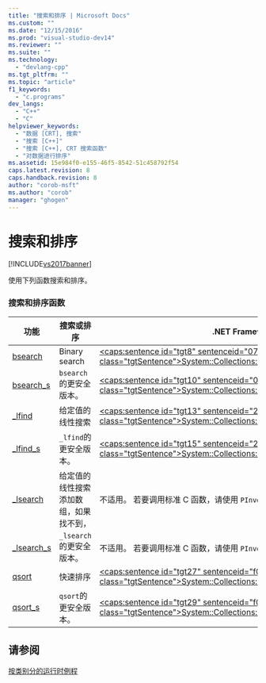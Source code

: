 ```yaml
---
title: "搜索和排序 | Microsoft Docs"
ms.custom: ""
ms.date: "12/15/2016"
ms.prod: "visual-studio-dev14"
ms.reviewer: ""
ms.suite: ""
ms.technology: 
  - "devlang-cpp"
ms.tgt_pltfrm: ""
ms.topic: "article"
f1_keywords: 
  - "c.programs"
dev_langs: 
  - "C++"
  - "C"
helpviewer_keywords: 
  - "数据 [CRT], 搜索"
  - "搜索 [C++]"
  - "搜索 [C++], CRT 搜索函数"
  - "对数据进行排序"
ms.assetid: 15e984f0-e155-46f5-8542-51c458792f54
caps.latest.revision: 8
caps.handback.revision: 8
author: "corob-msft"
ms.author: "corob"
manager: "ghogen"
---
```

# 搜索和排序
[!INCLUDE[vs2017banner](../assembler/inline/includes/vs2017banner.md)]

使用下列函数搜索和排序。  
  
### 搜索和排序函数  
  
|功能|搜索或排序|.NET Framework 等效项|  
|--------|-----------|------------------------|  
|[bsearch](../c-runtime-library/reference/bsearch.md)|Binary search|[\<caps:sentence id\="tgt8" sentenceid\="07fe7161f1b3ff07a50d0fdb13bc8ade" class\="tgtSentence"\>System::Collections::ArrayList::BinarySearch\<\/caps:sentence\>](https://msdn.microsoft.com/en-us/library/system.collections.arraylist.binarysearch.aspx)|  
|[bsearch\_s](../c-runtime-library/reference/bsearch-s.md)|`bsearch`的更安全版本。|[\<caps:sentence id\="tgt10" sentenceid\="07fe7161f1b3ff07a50d0fdb13bc8ade" class\="tgtSentence"\>System::Collections::ArrayList::BinarySearch\<\/caps:sentence\>](https://msdn.microsoft.com/en-us/library/system.collections.arraylist.binarysearch.aspx)|  
|[\_lfind](../c-runtime-library/reference/lfind.md)|给定值的线性搜索|[\<caps:sentence id\="tgt13" sentenceid\="2b0a5c761626afecd7137a4eab4525f0" class\="tgtSentence"\>System::Collections::ArrayList::Contains\<\/caps:sentence\>](https://msdn.microsoft.com/en-us/library/system.collections.arraylist.contains.aspx)|  
|[\_lfind\_s](../c-runtime-library/reference/lfind-s.md)|`_lfind`的更安全版本。|[\<caps:sentence id\="tgt15" sentenceid\="2b0a5c761626afecd7137a4eab4525f0" class\="tgtSentence"\>System::Collections::ArrayList::Contains\<\/caps:sentence\>](https://msdn.microsoft.com/en-us/library/system.collections.arraylist.contains.aspx)|  
|[\_lsearch](../c-runtime-library/reference/lsearch.md)|给定值的线性搜索添加数组，如果找不到，|不适用。  若要调用标准 C 函数，请使用 `PInvoke`。  有关更多信息，请参见[平台调用示例](../Topic/Platform%20Invoke%20Examples.md)。|  
|[\_lsearch\_s](../c-runtime-library/reference/lsearch-s.md)|`_lsearch`的更安全版本。|不适用。  若要调用标准 C 函数，请使用 `PInvoke`。  有关更多信息，请参见[平台调用示例](../Topic/Platform%20Invoke%20Examples.md)。|  
|[qsort](../c-runtime-library/reference/qsort.md)|快速排序|[\<caps:sentence id\="tgt27" sentenceid\="f0305a177c6971f2c3c37537da538229" class\="tgtSentence"\>System::Collections::ArrayList::Sort\<\/caps:sentence\>](https://msdn.microsoft.com/en-us/library/system.collections.arraylist.sort.aspx)|  
|[qsort\_s](../c-runtime-library/reference/qsort-s.md)|`qsort`的更安全版本。|[\<caps:sentence id\="tgt29" sentenceid\="f0305a177c6971f2c3c37537da538229" class\="tgtSentence"\>System::Collections::ArrayList::Sort\<\/caps:sentence\>](https://msdn.microsoft.com/en-us/library/system.collections.arraylist.sort.aspx)|  
  
## 请参阅  
 [按类别分的运行时例程](../c-runtime-library/run-time-routines-by-category.md)